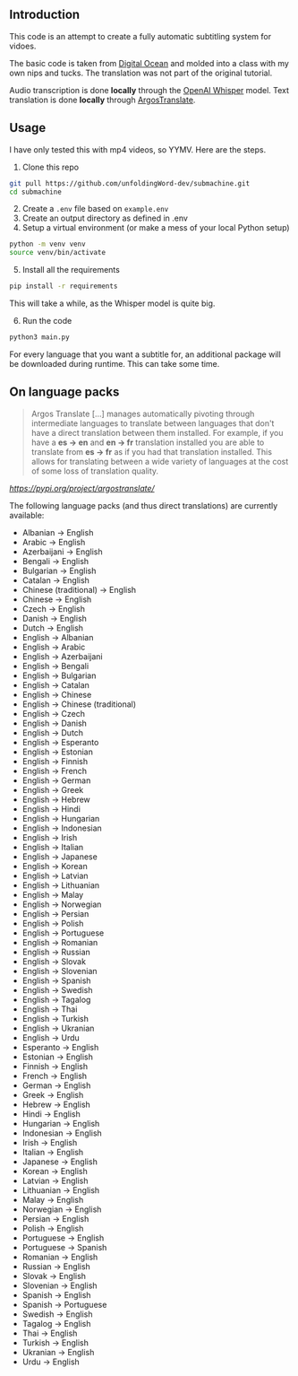## Introduction
This code is an attempt to create a fully automatic subtitling system for vidoes.

The basic code is taken from [Digital Ocean](https://www.digitalocean.com/community/tutorials/how-to-generate-and-add-subtitles-to-videos-using-python-openai-whisper-and-ffmpeg)
and molded into a class with my own nips and tucks. The translation was not part of the original tutorial. 

Audio transcription is done **locally** through the [OpenAI Whisper](https://openai.com/research/whisper) model.
Text translation is done **locally** through [ArgosTranslate](https://pypi.org/project/argostranslate/).

## Usage
I have only tested this with mp4 videos, so YYMV. Here are the steps. 

1) Clone this repo
```bash
git pull https://github.com/unfoldingWord-dev/submachine.git
cd submachine
```
2) Create a `.env` file based on `example.env`
3) Create an output directory as defined in .env
4) Setup a virtual environment (or make a mess of your local Python setup)
```bash
python -m venv venv
source venv/bin/activate
```
5) Install all the requirements
```bash
pip install -r requirements
```
This will take a while, as the Whisper model is quite big.   

6) Run the code 
```bash
python3 main.py
```
For every language that you want a subtitle for, an additional package will be downloaded during runtime. This can take some time.

## On language packs
> Argos Translate [...] manages automatically pivoting through 
> intermediate languages to translate between languages that don't have 
> a direct translation between them installed. For example, if you have 
> a **es → en** and **en → fr** translation installed you are able to translate 
> from **es → fr** as if you had that translation installed. This allows 
> for translating between a wide variety of languages at the cost of some 
> loss of translation quality.

*https://pypi.org/project/argostranslate/*

The following language packs (and thus direct translations) are currently available:

- Albanian -> English
- Arabic -> English
- Azerbaijani -> English
- Bengali -> English
- Bulgarian -> English
- Catalan -> English
- Chinese (traditional) -> English
- Chinese -> English
- Czech -> English
- Danish -> English
- Dutch -> English
- English -> Albanian
- English -> Arabic
- English -> Azerbaijani
- English -> Bengali
- English -> Bulgarian
- English -> Catalan
- English -> Chinese
- English -> Chinese (traditional)
- English -> Czech
- English -> Danish
- English -> Dutch
- English -> Esperanto
- English -> Estonian
- English -> Finnish
- English -> French
- English -> German
- English -> Greek
- English -> Hebrew
- English -> Hindi
- English -> Hungarian
- English -> Indonesian
- English -> Irish
- English -> Italian
- English -> Japanese
- English -> Korean
- English -> Latvian
- English -> Lithuanian
- English -> Malay
- English -> Norwegian
- English -> Persian
- English -> Polish
- English -> Portuguese
- English -> Romanian
- English -> Russian
- English -> Slovak
- English -> Slovenian
- English -> Spanish
- English -> Swedish
- English -> Tagalog
- English -> Thai
- English -> Turkish
- English -> Ukranian
- English -> Urdu
- Esperanto -> English
- Estonian -> English
- Finnish -> English
- French -> English
- German -> English
- Greek -> English
- Hebrew -> English
- Hindi -> English
- Hungarian -> English
- Indonesian -> English
- Irish -> English
- Italian -> English
- Japanese -> English
- Korean -> English
- Latvian -> English
- Lithuanian -> English
- Malay -> English
- Norwegian -> English
- Persian -> English
- Polish -> English
- Portuguese -> English
- Portuguese -> Spanish
- Romanian -> English
- Russian -> English
- Slovak -> English
- Slovenian -> English
- Spanish -> English
- Spanish -> Portuguese
- Swedish -> English
- Tagalog -> English
- Thai -> English
- Turkish -> English
- Ukranian -> English
- Urdu -> English